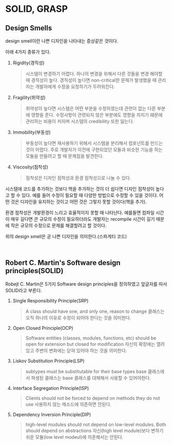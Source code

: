 # SOLID, GRASP

## Design Smells

design smell이란 나쁜 디자인을 나타내는 증상같은 것이다.

아래 4가지 종류가 있다.

1. Rigidity(경직성)

    > 시스템이 변경하기 어렵다. 하나의 변경을 위해서 다른 것들을 변경 해야할 때 경직성이 높다. 경직성이 높다면 non-critical한 문제가 발생했을 때 관리자는 개발자에게 수정을 요청하기가 두려워진다.

2. Fragility(취약성)

    > 취약성이 높다면 시스템은 어떤 부분을 수정하였는데 관련이 없는 다른 부분에 영향을 준다. 수정사항이 관련되지 않은 부분에도 영향을 끼치기 떄문에 관리하는 비용이 커지며 시스템의 credibility 또한 잃는다.

3. Immobility(부동성)

    > 부동성이 높다면 재사용하기 위해서 시스템을 분리해서 컴포넌트를 만드는 것이 어렵다. 주로 개발자가 이전에 구현되었던 모듈과 비슷한 기능을 하는 모듈을 만들려고 할 때 문제점을 발견한다.

4. Viscosity(점착성)
    > 점착성은 디자인 점착성과 환경 점착성으로 나눌 수 있다.

시스템에 코드를 추가하는 것보다 핵을 추가하는 것이 더 쉽다면 디자인 점착성이 높다고 할 수 있다. 예를 들어 수정이 필요할 때 다양한 방법으로 수정할 수 있을 것이다. 어떤 것은 디자인을 유지하는 것이고 어떤 것은 그렇지 못할 것이다(핵을 추가).

환경 점착성은 개발환경이 느리고 효율적이지 못할 때 나타난다. 예를들면 컴파일 시간이 매우 길다면 큰 규모의 수정이 필요하더라도 개발자는 recompile 시간이 길기 때문에 작은 규모의 수정으로 문제를 해결할려고 할 것이다.

위의 design smell은 곧 나쁜 디자인을 의미한다.(스파게티 코드)

<br />

## Robert C. Martin's Software design principles(SOLID)

Robejt C. Martin은 5가지 Software design principles을 정의하였고 앞글자를 따서 SOLID라고 부른다.

1. Single Responsibility Principle(SRP)

    > A class should have one, and only one, reason to change
    > 클래스는 오직 하나의 이유로 수정이 되어야 한다는 것을 의미한다.

2. Open Closed Principle(OCP)

    > Software entities (classes, modules, functions, etc) should be open for extension but closed for modification
    > 자신의 확장에는 열려있고 주변의 변화에는 닫혀 있어야 하는 것을 의미한다.

3. Liskov Substitution Principle(LSP)

    > subtypes must be substitutable for their base types
    > base 클래스에서 파생된 클래스는 base 클래스를 대체해서 사용할 수 있어야한다.

4. Interface Segregation Principle(ISP)

    > Clients should not be forced to depend on methods they do not use
    > 사용하지 않는 메소드에 의존하면 안된다.

5. Dependency Inversion Principle(DIP)

    > high-level modules should not depend on low-level modules. Both should depend on abstractions
    > 자신(high level module)보다 변하기 쉬운 모듈(low level modeul)에 의존해서는 안된다.
